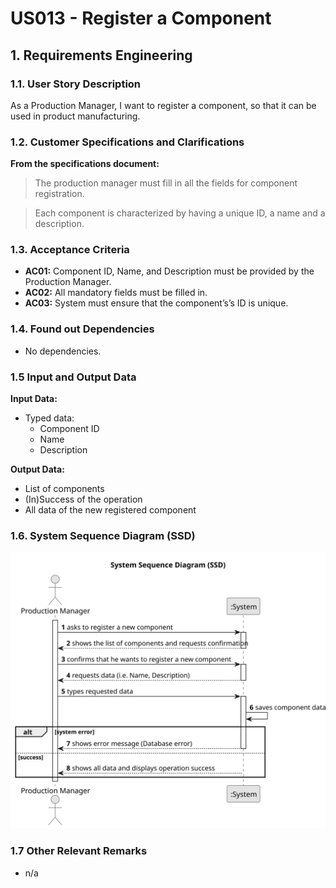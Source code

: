 # US013 - Register a Component

## 1. Requirements Engineering

### 1.1. User Story Description

As a Production Manager, I want to register a component, so that it can be used in product manufacturing.

### 1.2. Customer Specifications and Clarifications

**From the specifications document:**

>   The production manager must fill in all the fields for component registration.

>	Each component is characterized by having a unique ID, a name and a description.

### 1.3. Acceptance Criteria

* **AC01:** Component ID, Name, and Description must be provided by the Production Manager.
* **AC02:** All mandatory fields must be filled in.
* **AC03:** System must ensure that the component’s’s ID is unique.

### 1.4. Found out Dependencies

* No dependencies.

### 1.5 Input and Output Data

**Input Data:**

* Typed data:
  * Component ID
  * Name
  * Description

**Output Data:**

* List of components
* (In)Success of the operation
* All data of the new registered component

### 1.6. System Sequence Diagram (SSD)

![System Sequence Diagram](svg/us013-system-sequence-diagram.svg)

### 1.7 Other Relevant Remarks

* n/a